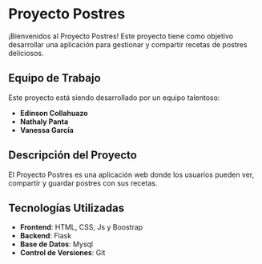 # Proyecto Postres

¡Bienvenidos al Proyecto Postres! Este proyecto tiene como objetivo desarrollar una aplicación para gestionar y compartir recetas de postres deliciosos.

## Equipo de Trabajo

Este proyecto está siendo desarrollado por un equipo talentoso:

- **Edinson Collahuazo**
- **Nathaly Panta**
- **Vanessa García**

## Descripción del Proyecto

El Proyecto Postres es una aplicación web donde los usuarios pueden ver, compartir y guardar postres con sus recetas. 

## Tecnologías Utilizadas

- **Frontend**: HTML, CSS, Js y Boostrap
- **Backend**: Flask 
- **Base de Datos**: Mysql
- **Control de Versiones**: Git
